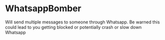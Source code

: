 # WhatsappBomber
Will send multiple messages to someone through Whatsapp. Be warned this could lead to you getting blocked or potentially crash or slow down Whatsapp
